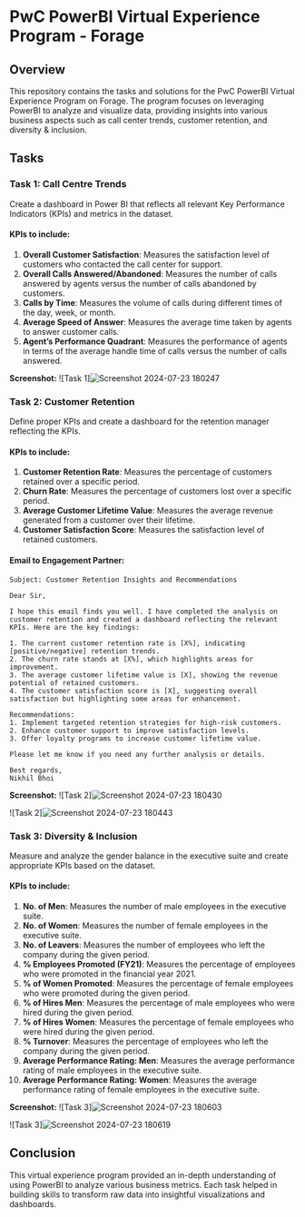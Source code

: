 # PwC PowerBI Virtual Experience Program - Forage

## Overview

This repository contains the tasks and solutions for the PwC PowerBI Virtual Experience Program on Forage. The program focuses on leveraging PowerBI to analyze and visualize data, providing insights into various business aspects such as call center trends, customer retention, and diversity & inclusion.

## Tasks



### Task 1: Call Centre Trends

Create a dashboard in Power BI that reflects all relevant Key Performance Indicators (KPIs) and metrics in the dataset.

#### KPIs to include:
1. **Overall Customer Satisfaction**: Measures the satisfaction level of customers who contacted the call center for support.
2. **Overall Calls Answered/Abandoned**: Measures the number of calls answered by agents versus the number of calls abandoned by customers.
3. **Calls by Time**: Measures the volume of calls during different times of the day, week, or month.
4. **Average Speed of Answer**: Measures the average time taken by agents to answer customer calls.
5. **Agent’s Performance Quadrant**: Measures the performance of agents in terms of the average handle time of calls versus the number of calls answered.

**Screenshot:**
![Task 1]![Screenshot 2024-07-23 180247](https://github.com/user-attachments/assets/c7d19937-11dd-42a6-9904-709619936cff)


### Task 2: Customer Retention

Define proper KPIs and create a dashboard for the retention manager reflecting the KPIs.

#### KPIs to include:
1. **Customer Retention Rate**: Measures the percentage of customers retained over a specific period.
2. **Churn Rate**: Measures the percentage of customers lost over a specific period.
3. **Average Customer Lifetime Value**: Measures the average revenue generated from a customer over their lifetime.
4. **Customer Satisfaction Score**: Measures the satisfaction level of retained customers.

#### Email to Engagement Partner:
```
Subject: Customer Retention Insights and Recommendations

Dear Sir,

I hope this email finds you well. I have completed the analysis on customer retention and created a dashboard reflecting the relevant KPIs. Here are the key findings:

1. The current customer retention rate is [X%], indicating [positive/negative] retention trends.
2. The churn rate stands at [X%], which highlights areas for improvement.
3. The average customer lifetime value is [X], showing the revenue potential of retained customers.
4. The customer satisfaction score is [X], suggesting overall satisfaction but highlighting some areas for enhancement.

Recommendations:
1. Implement targeted retention strategies for high-risk customers.
2. Enhance customer support to improve satisfaction levels.
3. Offer loyalty programs to increase customer lifetime value.

Please let me know if you need any further analysis or details.

Best regards,
Nikhil Bhoi
```

**Screenshot:**
![Task 2]![Screenshot 2024-07-23 180430](https://github.com/user-attachments/assets/392bf418-7fd5-484b-aadc-bdcdc49976e7)

![Task 2]![Screenshot 2024-07-23 180443](https://github.com/user-attachments/assets/3d2b0e0d-3464-4ad9-acfd-de87ff96acdb)


### Task 3: Diversity & Inclusion

Measure and analyze the gender balance in the executive suite and create appropriate KPIs based on the dataset.

#### KPIs to include:
1. **No. of Men**: Measures the number of male employees in the executive suite.
2. **No. of Women**: Measures the number of female employees in the executive suite.
3. **No. of Leavers**: Measures the number of employees who left the company during the given period.
4. **% Employees Promoted (FY21)**: Measures the percentage of employees who were promoted in the financial year 2021.
5. **% of Women Promoted**: Measures the percentage of female employees who were promoted during the given period.
6. **% of Hires Men**: Measures the percentage of male employees who were hired during the given period.
7. **% of Hires Women**: Measures the percentage of female employees who were hired during the given period.
8. **% Turnover**: Measures the percentage of employees who left the company during the given period.
9. **Average Performance Rating: Men**: Measures the average performance rating of male employees in the executive suite.
10. **Average Performance Rating: Women**: Measures the average performance rating of female employees in the executive suite.

**Screenshot:**
![Task 3]![Screenshot 2024-07-23 180603](https://github.com/user-attachments/assets/bcb60d0c-2b78-4f1a-9faa-03375bd55f60)

![Task 3]![Screenshot 2024-07-23 180619](https://github.com/user-attachments/assets/67ef4bd9-5efc-495d-a833-03c7e058e553)

## Conclusion

This virtual experience program provided an in-depth understanding of using PowerBI to analyze various business metrics. Each task helped in building skills to transform raw data into insightful visualizations and dashboards.

